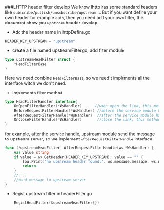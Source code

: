 ###LHTTP header filter develop
We know lhttp has some standard headers like `subscribe/publish/unsubscribe/upstream` ...
But if you want define your own header for example `auth`,
then you need add your own filter, this document show you `upstream` header develop.

* Add the header name in lhttpDefine.go
```go
HEADER_KEY_UPSTREAM = "upstream"
```
* create a file named upstreamFilter.go, add filter module
```go
type upstreamHeadFilter struct {
    *HeadFilterBase
}
```
Here we need combine `HeadFilterBase`, so we need't implements all the interface witch we don't need.

* implements filter method
```go
type HeadFilterHandler interface{
  	OnOpenFilterHandler(*WsHandler)      //when open the link, this method been called.
	BeforeRequestFilterHandle(*WsHandler) //before the service module handle, this method been called
	AfterRequestFilterHandle(*WsHandler)  //after the service module handle,this method been called
	OnCloseFilterHandle(*WsHandler)       //close the link, this method been called.
}
```
for example, after the service handle, upstream module send the message to upstream server,
so we implement `AfterRequestFilterHandle` interface.
```go
func (*upstreamHeadFilter) AfterRequestFilterHandle(ws *WsHandler) {
	var value string
	if value = ws.GetHeader(HEADER_KEY_UPSTREAM); value == "" {
		log.Print("no upstream header found:", ws.message.message, ws.message.headers)
		return
	}
    //....
    //send message to upstream server
}
```
* Regist upstream filter in headerFilter.go
```go
	RegistHeadFilter(&upstreamHeadFilter{})
```
